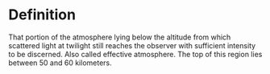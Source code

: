 # Definition

That portion of the atmosphere lying below the altitude from which
scattered light at twilight still reaches the observer with sufficient
intensity to be discerned. Also called effective atmosphere. The top of
this region lies between 50 and 60 kilometers.
